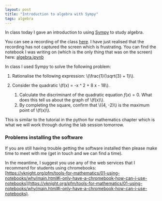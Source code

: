 ```yaml
---
layout: post
title: "Introduction to algebra with Sympy"
tags: algebra
---
```


In class today I gave an introduction to using [Sympy](https://www.sympy.org/en/index.html) to study algebra.

You can see a recording of the class [here](https://cardiff.cloud.panopto.eu/Panopto/Pages/Viewer.aspx?id=ef9d5ee7-66b2-4794-9220-b1fe00f7e1d1).
I have just realised that the recording has not captured the screen which is frustrating. You can find the notebook I was writing on (which is the only thing that was on the screen)
here: [algebra.ipynb]({{site.baseurl}}/assets/nbs/2024-2025/algebra.ipynb)

In class I used Sympy to solve the following problem:

1. Rationalise the following expression: \\(\frac{1}{\sqrt{3} + 1}\\).
2. Consider the quadratic \\(f(x) = -x ^ 2 + 8 x - 18\\).

   1. Calculate the discriminant of the quadratic equation $f(x)=0$. What
      does this tell us about the graph of \\(f(x)\\).
   2. By completing the square, confirm that \\((4, -2)\\) is the maximum
      point of \\(f(x)\\).

This is similar to the tutorial in the python for mathematics chapter which is
what we will work through during the lab session tomorrow.

### Problems installing the software

If you are still having trouble getting the software installed then please make
time to meet with me (get in touch and we can find a time).

In the meantime, I suggest you use any of the web services that I recommend for
students using chromebooks: [https://vknight.org/pfm/tools-for-mathematics/01-using-notebooks/why/main.html#i-only-have-a-chromebook-how-can-i-use-notebooks](https://vknight.org/pfm/tools-for-mathematics/01-using-notebooks/why/main.html#i-only-have-a-chromebook-how-can-i-use-notebooks).
